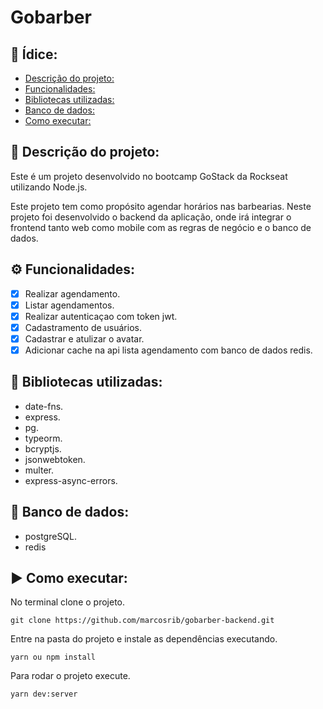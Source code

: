 # Gobarber

## :page_with_curl: Ídice: 
  - [Descrição do projeto:](#memo-descrição-do-projeto)
  - [Funcionalidades:](#gear-funcionalidades)
  - [Bibliotecas utilizadas:](#file_folder-bibliotecas-utilizadas)
  -  [Banco de dados:](#floppy_disk-banco-de-dados)
  - [Como executar:](#arrow_forward-como-executar)

## :memo: Descrição do projeto:

Este é um projeto desenvolvido no bootcamp GoStack da Rockseat utilizando Node.js.

Este projeto tem como propósito agendar horários nas barbearias.
Neste projeto foi desenvolvido o backend da aplicação, onde irá integrar o frontend tanto web como mobile com as regras de negócio e o banco de dados.


## :gear: Funcionalidades:

- [X] Realizar agendamento.
- [X] Listar agendamentos.
- [X] Realizar autenticaçao com token jwt.
- [X] Cadastramento de usuários.
- [X] Cadastrar e atulizar o avatar.
- [X] Adicionar cache na api lista agendamento com banco de dados redis.
## :file_folder: Bibliotecas utilizadas: 
- date-fns.
- express.
- pg.
- typeorm.
- bcryptjs.
- jsonwebtoken.
- multer.
- express-async-errors.
## :floppy_disk: Banco de dados: 
- postgreSQL.
- redis
## :arrow_forward: Como executar:
No terminal clone o projeto.
```
git clone https://github.com/marcosrib/gobarber-backend.git
```
Entre na pasta do projeto e instale as dependências executando.
```
yarn ou npm install
```
Para rodar o projeto execute.

```
yarn dev:server
```

